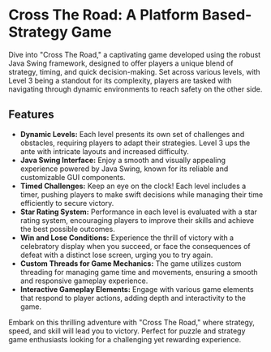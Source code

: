 # Cross The Road: A Platform Based-Strategy Game

Dive into "Cross The Road," a captivating game developed using the robust Java Swing framework, designed to offer players a unique blend of strategy, timing, and quick decision-making. Set across various levels, with Level 3 being a standout for its complexity, players are tasked with navigating through dynamic environments to reach safety on the other side.

## Features

- **Dynamic Levels:** Each level presents its own set of challenges and obstacles, requiring players to adapt their strategies. Level 3 ups the ante with intricate layouts and increased difficulty.
- **Java Swing Interface:** Enjoy a smooth and visually appealing experience powered by Java Swing, known for its reliable and customizable GUI components.
- **Timed Challenges:** Keep an eye on the clock! Each level includes a timer, pushing players to make swift decisions while managing their time efficiently to secure victory.
- **Star Rating System:** Performance in each level is evaluated with a star rating system, encouraging players to improve their skills and achieve the best possible outcomes.
- **Win and Lose Conditions:** Experience the thrill of victory with a celebratory display when you succeed, or face the consequences of defeat with a distinct lose screen, urging you to try again.
- **Custom Threads for Game Mechanics:** The game utilizes custom threading for managing game time and movements, ensuring a smooth and responsive gameplay experience.
- **Interactive Gameplay Elements:** Engage with various game elements that respond to player actions, adding depth and interactivity to the game.

Embark on this thrilling adventure with "Cross The Road," where strategy, speed, and skill will lead you to victory. Perfect for puzzle and strategy game enthusiasts looking for a challenging yet rewarding experience.
